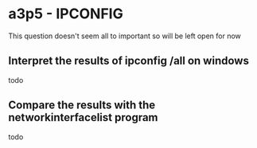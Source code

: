 # a3p5 - IPCONFIG
This question doesn't seem all to important so will be left open for now
## Interpret the results of ipconfig /all on windows
todo
## Compare the results with the networkinterfacelist program
todo

